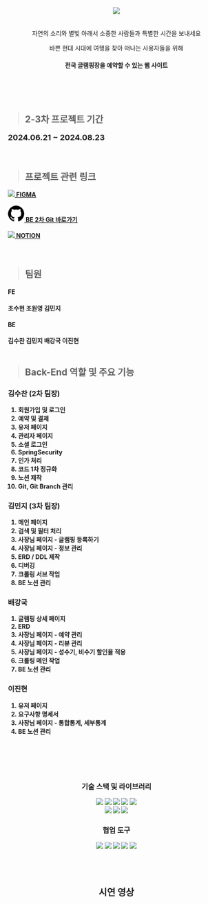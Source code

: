 <div align=center> <img src="src/images/readme_logo.png" /> </div>
<br>

<p align=center>자연의 소리와 별빛 아래서 소중한 사람들과 특별한 시간을 보내세요</p>

<p align=center>바쁜 현대 시대에 여행을 찾아 떠나는 사용자들을 위해</p>

<h4 align=center><b>전국 글램핑장을 예약할 수 있는 웹 사이트</h4>

<br>
<br>
<br>

> <h2>2-3차 프로젝트 기간</h2>

<p style="font-size: 18px;"> 2024.06.21 ~ 2024.08.23 </p>
<br>

> <h2>프로젝트 관련 링크</h2>

<div>
    <a href="https://www.figma.com/design/K6EFAkf02fxCtULowqFS5o/Layout?node-id=164-329&t=o7Jby7RWwhW8lphA-1" target="_blank" >
        <img src="src/images/icon/logos_figma.png" /> FIGMA
    </a>
</div>
<br>
<div>
    <a href="https://github.com/POI99/Green_Project_2th" target="_blank">
        <img src="src/main/resources/icon/logos_git.png" /> BE 2차 Git 바로가기
    </a>
</div>
<br>
<div>
    <a href="https://lively-gladiolus-389.notion.site/4f83507008e448abbdbfd4194fcb5391" target="_blank">
        <img src="src/images/icon/logos_notion.png" /> NOTION
    </a>

</div>

<br>
<br>

> <h2>팀원</h2>

<h4>FE</h4>

조수현 조원영 김민지
<br>

<h4>BE</h4>

김수찬 김민지 배강국 이진현
<br>
<br>

> <h2>Back-End 역할 및 주요 기능</h2>

<h3>김수찬 (2차 팀장)</h3>

1. 회원가입 및 로그인
2. 예약 및 결제
3. 유저 페이지
4. 관리자 페이지
5. 소셜 로그인
6. SpringSecurity
7. 인가 처리
8. 코드 1차 정규화
9. 노션 제작
10. Git, Git Branch 관리

<h3>김민지 (3차 팀장)</h3>

1. 메인 페이지
2. 검색 및 필터 처리
3. 사장님 페이지 - 글램핑 등록하기
4. 사장님 페이지 - 정보 관리
5. ERD / DDL 제작
6. 디버깅
7. 크롤링 서브 작업
8. BE 노션 관리

<h3>배강국</h3>

1. 글램핑 상세 페이지
2. ERD
3. 사장님 페이지 - 예약 관리
4. 사장님 페이지 - 리뷰 관리
5. 사장님 페이지 - 성수기, 비수기 할인율 적용
6. 크롤링 메인 작업
7. BE 노션 관리

<h3>이진현</h3>

1. 유저 페이지
2. 요구사항 명세서
3. 사장님 페이지 - 통합통계, 세부통계
4. BE 노션 관리

<br>
<br>
<br>
<br>

### <div align=center> 기술 스택 및 라이브러리 </div>

 <div align=center> 
<img src="https://img.shields.io/badge/spring-%236DB33F.svg?style=for-the-badge&logo=spring&logoColor=white">
<img src="https://img.shields.io/badge/java-%23ED8B00.svg?style=for-the-badge&logo=openjdk&logoColor=white">
<img src="https://img.shields.io/badge/MariaDB-003545?style=for-the-badge&logo=mariadb&logoColor=white">
<img src="https://img.shields.io/badge/python-3670A0?style=for-the-badge&logo=python&logoColor=ffdd54">
<img src="https://img.shields.io/badge/JWT-black?style=for-the-badge&logo=JSON%20web%20tokens"> <br/>
<img src="https://img.shields.io/badge/IntelliJIDEA-000000.svg?style=for-the-badge&logo=intellij-idea&logoColor=white">
<img src="https://img.shields.io/badge/Postman-FF6C37?style=for-the-badge&logo=postman&logoColor=white">
<img src="https://img.shields.io/badge/docker-%230db7ed.svg?style=for-the-badge&logo=docker&logoColor=white">
 </div>

### <div align=center> 협업 도구 </div>

 <div align=center> 
<img src="https://img.shields.io/badge/github-181717?style=for-the-badge&logo=github&logoColor=white">

<img src="https://img.shields.io/badge/-Swagger-%23Clojure?style=for-the-badge&logo=swagger&logoColor=white">
<img src="https://img.shields.io/badge/Notion-000000?style=for-the-badge&logo=notion&logoColor=white">

<img src="https://img.shields.io/badge/figma-%23F24E1E?style=for-the-badge&logo=figma&logoColor=white">

<img src="https://img.shields.io/badge/Slack-4A154B.svg?&style=for-the-badge&logo=Slack&logoColor=white">
 </div>

<br>
<br>
<br>

## <div align=center> 시연 영상 </div>
